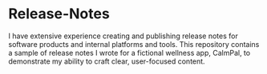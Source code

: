 # Release-Notes
I have extensive experience creating and publishing release notes for software products and internal platforms and tools.
This repository contains a sample of release notes I wrote for a fictional wellness app, CalmPal, to demonstrate my ability to craft clear, user-focused content.